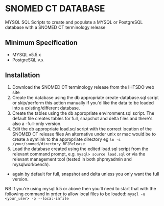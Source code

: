 SNOMED CT DATABASE 
===============
MYSQL SQL Scripts to create and populate a MYSQL or PostgreSQL database with a SNOMED CT terminology release


Minimum Specification
---------------------
- MYSQL v5.5.x
- PostgreSQL v.x


Installation
------------
1. Download the SNOMED CT terminology release from the IHTSDO web site
2. Create the database using the db appropriate create-database.sql script or skip/perform this action manually if you'd like the data to be loaded into a existing/different database.
3. Create the tables using the db appropriate environment.sql script.  The default file creates tables for full, snapshot and delta files and there's also a -full-only version.
4. Edit the db appropriate load.sql script with the correct location of the SNOMED CT release files
   An alternative under unix or mac would be to create a symlink to the appropriate directory eg <code>ln -s /your/snomed/directory RF2Release</code>
5. Load the database created using the edited load.sql script from the relevant command prompt, e.g. <code>mysql> source load.sql</code> or via the relevant management tool (tested in both phpmyadmin and mysqlworkbench).
 - again by default for full, snapshot and delta unless you only want the full version.

NB If you're using mysql 5.5 or above then you'll need to start that with the following command in order to allow local files to be loaded: <code>mysql -u <your_user> -p --local-infile</code>
